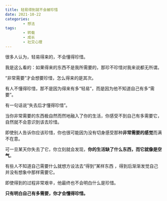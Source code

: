 ```yaml
---
title: 轻易得到就不会被珍惜
date: 2021-10-22
categories:
        - 想法
tags:
        - 转载
        - 成长
        - 社交心理
---
```


很多人认为，轻易得来的，不会懂得珍惜。

我是这么看的：如果得来的东西不是我所需要的，那珍不珍惜对我来说都无所谓。

“非常需要”才会想要珍惜，怎么得来的是其次。

有人不懂得珍惜，那不是因为得来有多“轻易”，而是因为他不知道自己有多“需要”。

有一句话说“失去后才懂得珍惜”。

当你非常需要的东西极自然而然地融入了你的生活，你感受不到自己有多需要它，自然就不会意识到该去珍惜。

即使别人告诉你应该珍惜，你也很可能因为没有切身感受那种**非常需要的感觉**而满不在意。

可一旦某天你失去了它，你立刻就会发现，**你的生活缺了什么东西，而它就像是空气**。

有些人不知道自己需要什么就想方设法去“得到”某样东西 ，得到后渐渐发觉自己并没有想象中那样需要它。

即使得到的过程非常艰辛，他最终也不会明白什么是珍惜。

**只有明白自己有多需要，你才会懂得珍惜。**
